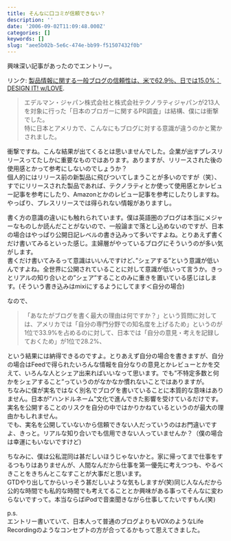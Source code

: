 ```yaml
---
title: そんなに口コミが信頼できない？
description: ''
date: '2006-09-02T11:09:48.000Z'
categories: []
keywords: []
slug: "aee5b02b-5e6c-474e-bb99-f51507432f0b"
---
```

興味深い記事があったのでエントリー。

リンク: [製品情報に関する一般ブログの信頼性は、米で62.9％、日では15.0%：DESIGN IT! w/LOVE](http://gitanez.seesaa.net/article/23132949.html "製品情報に関する一般ブログの信頼性は、米で62.9％、日では15.0%：DESIGN IT! w/LOVE").

> エデルマン・ジャパン株式会社と株式会社テクノラティジャパンが213人を対象に行った「日本のブロガーに関するPR調査」は結構、僕には衝撃でした。  
> 特に日本とアメリカで、こんなにもブログに対する意識が違うのかと驚かされました。

衝撃ですね。こんな結果が出てくるとは思いませんでした。企業が出すプレスリリースってたしかに重要なものではあります。ありますが、リリースされた後の使用感とかって参考にしないのでしょうか？  
個人的にはリリース前の新製品に飛びついてしまうことが多いのですが（笑）、すでにリリースされた製品であれば、テクノラティとか使って使用感とかレビュー記事を参考にしたり、Amazonとかのレビュー記事を参考にしたりしますね。やっぱり、プレスリリースでは得られない情報がありますし。

書く方の意識の違いにも触れられています。僕は英語圏のブログは本当にメジャーなものしか読んだことがないので、一般論まで落とし込めないのですが、日本の場合はやっぱり公開日記レベルの書き込みって多いですよね。とりあえず書くだけ書いてみるといった感じ。主婦層がやっているブログにそういうのが多い気がします。  
書くだけ書いてみるって意識はいいんですけど、”シェアする”という意識が低いんですよね。全世界に公開されていることに対して意識が低いって言うか。きっとリアルの知り合いとの”シェア”することのみに重きを置いている感じはします。(そういう書き込みはmixiにするようにしてます＜自分の場合)

なので、

> 「あなたがブログを書く最大の理由は何ですか？」という質問に対しては、アメリカでは「自分の専門分野での知名度を上げるため」というのが1位で33.9%を占めるのに対して、日本では「自分の意見・考えを記録しておくため」が1位で28.2%、

という結果には納得できるのですよ。とりあえず自分の場合を書きますが、自分の場合はFeedで得られたいろんな情報を自分なりの意見とかレビューとかを交えて、いろんな人とシェア出来ればいいなって思います。でも”不特定多数と何かをシェアすること”っていうのがなかなか慣れないことではありますが。  
ちなみに僕が実名ではなく別名でブログを書いていることに本質的な意味はありません。日本が”ハンドルネーム”文化で進んできた影響を受けているだけです。実名を公開することのリスクを自分の中ではかりかねているというのが最大の理由かもしれません。  
でも、実名を公開していないから信頼できない人だっていうのはお門違いですよ、きっと。リアルな知り合いでも信用できない人っていませんか？（僕の場合は幸運にもいないですけど)

ちなみに、僕は公私混同は甚だしいほうじゃないかと。家に帰ってまで仕事をするつもりはありませんが、人間なんだから仕事を第一優先に考えつつも、やるべきことをきちんとこなすことが大事だと思います。  
GTDやり出してからいっそう甚だしいような気もしますが(笑)同じ人なんだから公的な時間でも私的な時間でも考えてることとか興味がある事ってそんなに変わらないですって。本当ならばiPodで音楽聞きながら仕事してたいですもん(笑)

p.s.  
エントリー書いていて、日本人って普通のブログよりもVOXのようなLife Recordingのようなコンセプトの方が合ってるかもって思えてきました。